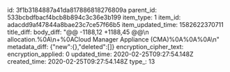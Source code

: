 id: 3f1b3184887a41da817886818276809a
parent_id: 533bcbdfbacf4bcb8b894c3c36e3b199
item_type: 1
item_id: adacdd9af47844a8bae23c7ce57f66b5
item_updated_time: 1582622370711
title_diff: 
body_diff: "@@ -1188,12 +1188,45 @@\n allocation.%0A\n+%0ACloud Manager Appliance (CMA)%0A%0A%0A\n"
metadata_diff: {"new":{},"deleted":[]}
encryption_cipher_text: 
encryption_applied: 0
updated_time: 2020-02-25T09:27:54.148Z
created_time: 2020-02-25T09:27:54.148Z
type_: 13